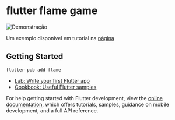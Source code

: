 # flutter flame game

![Demonstração](assets/battery-iphone.gif) 

Um exemplo disponível em tutorial na [página](https://docs.flame-engine.org/latest/tutorials/space_shooter/step_1.html) 

## Getting Started

`flutter pub add flame`

- [Lab: Write your first Flutter app](https://docs.flutter.dev/get-started/codelab)
- [Cookbook: Useful Flutter samples](https://docs.flutter.dev/cookbook)

For help getting started with Flutter development, view the
[online documentation](https://docs.flutter.dev/), which offers tutorials,
samples, guidance on mobile development, and a full API reference.
